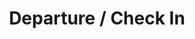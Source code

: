 ---
id: departure-check-in
title: Departure / Check In
meta: A more in depth look at the ILS Approach when operating a radar facility within Infinite Flight.
order: 4
---